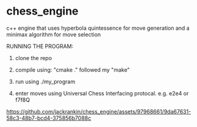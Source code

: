 # chess_engine
c++ engine that uses hyperbola quintessence for move generation and a minimax algorithm for move selection

RUNNING THE PROGRAM:

1. clone the repo

2. compile using: "cmake ." followed my "make"

3. run using ./my_program

4. enter moves using Universal Chess Interfacing protocal. e.g. e2e4 or f7f8Q


https://github.com/jackrankin/chess_engine/assets/97968661/9da67631-58c3-48b7-bcd4-375856b7088c
